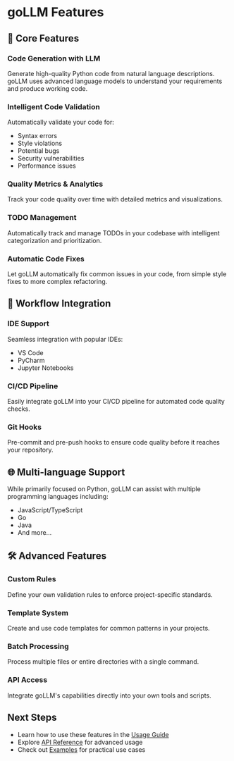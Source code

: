 # goLLM Features

## 🚀 Core Features

### Code Generation with LLM
Generate high-quality Python code from natural language descriptions. goLLM uses advanced language models to understand your requirements and produce working code.

### Intelligent Code Validation
Automatically validate your code for:
- Syntax errors
- Style violations
- Potential bugs
- Security vulnerabilities
- Performance issues

### Quality Metrics & Analytics
Track your code quality over time with detailed metrics and visualizations.

### TODO Management
Automatically track and manage TODOs in your codebase with intelligent categorization and prioritization.

### Automatic Code Fixes
Let goLLM automatically fix common issues in your code, from simple style fixes to more complex refactoring.

## 🔄 Workflow Integration

### IDE Support
Seamless integration with popular IDEs:
- VS Code
- PyCharm
- Jupyter Notebooks

### CI/CD Pipeline
Easily integrate goLLM into your CI/CD pipeline for automated code quality checks.

### Git Hooks
Pre-commit and pre-push hooks to ensure code quality before it reaches your repository.

## 🌐 Multi-language Support

While primarily focused on Python, goLLM can assist with multiple programming languages including:
- JavaScript/TypeScript
- Go
- Java
- And more...

## 🛠️ Advanced Features

### Custom Rules
Define your own validation rules to enforce project-specific standards.

### Template System
Create and use code templates for common patterns in your projects.

### Batch Processing
Process multiple files or entire directories with a single command.

### API Access
Integrate goLLM's capabilities directly into your own tools and scripts.

## Next Steps

- Learn how to use these features in the [Usage Guide](./usage.md)
- Explore [API Reference](../api/reference.md) for advanced usage
- Check out [Examples](../examples/README.md) for practical use cases
